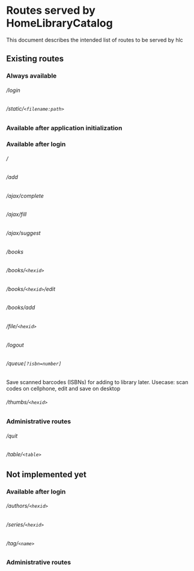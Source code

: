 # Routes served by HomeLibraryCatalog
This document describes the intended list of routes to be served by hlc

## Existing routes

### Always available
###### /login
###### /static/`<filename:path>`

### Available after application initialization

### Available after login
###### /
###### /add
###### /ajax/complete
###### /ajax/fill
###### /ajax/suggest
###### /books
###### /books/`<hexid>`
###### /books/`<hexid>`/edit
###### /books/add
###### /file/`<hexid>`
###### /logout
###### /queue`[?isbn=number]`
Save scanned barcodes (ISBNs) for adding to library later. Usecase: scan codes 
on cellphone, edit and save on desktop
###### /thumbs/`<hexid>`

### Administrative routes
###### /quit
###### /table/`<table>`

## Not implemented yet
### Available after login
###### /authors/`<hexid>`
###### /series/`<hexid>`
###### /tag/`<name>`

### Administrative routes
